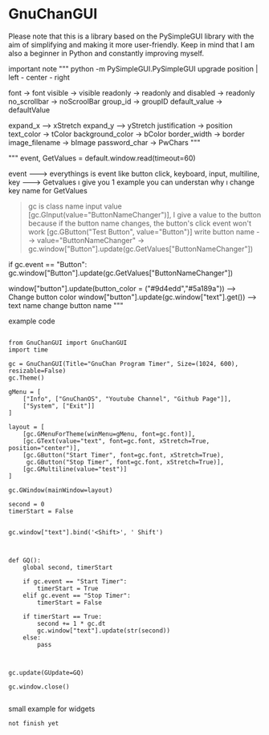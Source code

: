 # GnuChanGUI
<p> Please note that this is a library based on the PySimpleGUI library with the aim of simplifying and making it more user-friendly. Keep in mind that I am also a beginner in Python and constantly improving myself. </p>
 
important note
"""
python -m PySimpleGUI.PySimpleGUI upgrade
position | left - center - right

font -> font
visible -> visible
readonly -> readonly and  disabled -> readonly
no_scrollbar -> noScroolBar
group_id -> groupID
default_value -> defaultValue

expand_x --> xStretch
expand_y --> yStretch
justification -> position
text_color -> tColor
background_color -> bColor
border_width -> border
image_filename -> bImage
password_char -> PwChars
"""


"""
event, GetValues = default.window.read(timeout=60)

event ---> everythings is event like button click, keyboard, input, multiline,
key ---> Getvalues ı give you 1 example you can understan why ı change key name for GetValues

>gc is class name
> input value
[gc.GInput(value="ButtonNameChanger")],
> I give a value to the button because if the button name changes, the button's click event won't work
[gc.GButton("Test Button", value="Button")] 
> write button name --> value="ButtonNameChanger" -> gc.window["Button"].update(gc.GetValues["ButtonNameChanger"])

if gc.event == "Button":
    gc.window["Button"].update(gc.GetValues["ButtonNameChanger"])

window["button"].update(button_color = ("#9d4edd","#5a189a")) --> Change button color
window["button"].update(gc.window["text"].get())   --> text name change button name
"""

example code

``` 

from GnuChanGUI import GnuChanGUI
import time

gc = GnuChanGUI(Title="GnuChan Program Timer", Size=(1024, 600), resizable=False)
gc.Theme()

gMenu = [
    ["Info", ["GnuChanOS", "Youtube Channel", "Github Page"]],
    ["System", ["Exit"]]
]

layout = [
    [gc.GMenuForTheme(winMenu=gMenu, font=gc.font)],
    [gc.GText(value="text", font=gc.font, xStretch=True, position="center")],
    [gc.GButton("Start Timer", font=gc.font, xStretch=True),
     gc.GButton("Stop Timer", font=gc.font, xStretch=True)],
    [gc.GMultiline(value="test")]
]

gc.GWindow(mainWindow=layout)

second = 0
timerStart = False


gc.window["text"].bind('<Shift>', ' Shift')



def GQ():
    global second, timerStart

    if gc.event == "Start Timer":
        timerStart = True
    elif gc.event == "Stop Timer":
        timerStart = False

    if timerStart == True:
        second += 1 * gc.dt
        gc.window["text"].update(str(second))
    else:
        pass

    

gc.update(GUpdate=GQ)

gc.window.close()


```




small example for widgets

 ```
 not finish yet
 ```

